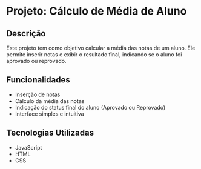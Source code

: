 # Projeto: Cálculo de Média de Aluno

## Descrição
Este projeto tem como objetivo calcular a média das notas de um aluno. Ele permite inserir notas e exibir o resultado final, indicando se o aluno foi aprovado ou reprovado.

## Funcionalidades
- Inserção de notas
- Cálculo da média das notas
- Indicação do status final do aluno (Aprovado ou Reprovado)
- Interface simples e intuitiva

## Tecnologias Utilizadas
- JavaScript
- HTML
- CSS
